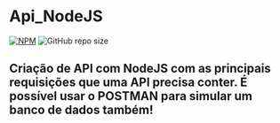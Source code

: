 # Api_NodeJS

[![NPM](https://img.shields.io/npm/l/react)](https://github.com/LombaAnderson/Api_NodeJS/blob/master/LICENSE) 
![GitHub repo size](https://img.shields.io/github/repo-size/LombaAnderson/Api_NodeJS)

## Criação de API com NodeJS com as principais requisições que uma API precisa conter. É possível usar o POSTMAN para simular um banco de dados também!
